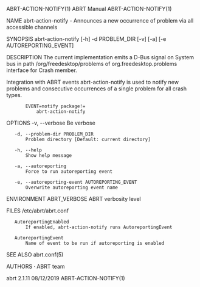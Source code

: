 ABRT-ACTION-NOTIFY(1)                                                                            ABRT Manual                                                                            ABRT-ACTION-NOTIFY(1)



NAME
       abrt-action-notify - Announces a new occurrence of problem via all accessible channels

SYNOPSIS
       abrt-action-notify [-h] -d PROBLEM_DIR [-v] [-a] [-e AUTOREPORTING_EVENT]

DESCRIPTION
       The current implementation emits a D-Bus signal on System bus in path /org/freedesktop/problems of org.freedesktop.problems interface for Crash member.

   Integration with ABRT events
       abrt-action-notify is used to notify new problems and consecutive occurrences of a single problem for all crash types.

           EVENT=notify package!=
               abrt-action-notify

OPTIONS
       -v, --verbose
           Be verbose

       -d, --problem-dir PROBLEM_DIR
           Problem directory [Default: current directory]

       -h, --help
           Show help message

       -a, --autoreporting
           Force to run autoreporting event

       -e, --autoreporting-event AUTOREPORTING_EVENT
           Overwrite autoreporting event name

ENVIRONMENT
       ABRT_VERBOSE
           ABRT verbosity level

FILES
       /etc/abrt/abrt.conf

       AutoreportingEnabled
           If enabled, abrt-action-notify runs AutoreportingEvent

       AutoreportingEvent
           Name of event to be run if autoreporting is enabled

SEE ALSO
       abrt.conf(5)

AUTHORS
       ·   ABRT team



abrt 2.1.11                                                                                       08/12/2019                                                                            ABRT-ACTION-NOTIFY(1)
